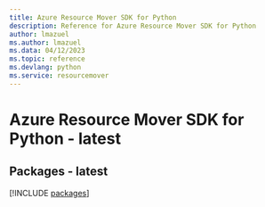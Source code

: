 ```yaml
---
title: Azure Resource Mover SDK for Python
description: Reference for Azure Resource Mover SDK for Python
author: lmazuel
ms.author: lmazuel
ms.data: 04/12/2023
ms.topic: reference
ms.devlang: python
ms.service: resourcemover
---
```

# Azure Resource Mover SDK for Python - latest
## Packages - latest
[!INCLUDE [packages](resource-mover-index.md)]